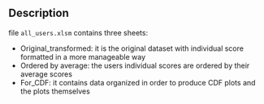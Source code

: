 ## Description
file `all_users.xlsm` contains three sheets:
* Original_transformed: it is the original dataset with individual score formatted in a more manageable way
* Ordered by average: the users individual scores are ordered by their average scores
* For_CDF: it contains data organized in order to produce CDF plots and the plots themselves

